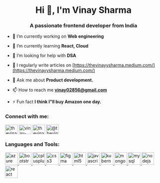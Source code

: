 

<h1 align="center">Hi 👋, I'm Vinay Sharma</h1>
<h3 align="center">A passionate frontend developer from India</h3>

- 🔭 I’m currently working on **Web engineering**

- 🌱 I’m currently learning **React, Cloud**

- 🤝 I’m looking for help with **DSA**

- 📝 I regularly write articles on [https://thevinayysharma.medium.com/](https://thevinayysharma.medium.com/)

- 💬 Ask me about **Product development.**

- 📫 How to reach me **vinay02856@gmail.com**

- ⚡ Fun fact **I think I"ll buy Amazon one day.**

<h3 align="left">Connect with me:</h3>
<p align="left">
<a href="https://twitter.com/thevinayysharma" target="blank"><img align="center" src="https://cdn.jsdelivr.net/npm/simple-icons@3.0.1/icons/twitter.svg" alt="thevinayysharma" height="30" width="40" /></a>
<a href="https://linkedin.com/in/vinay-sharma-engineer" target="blank"><img align="center" src="https://cdn.jsdelivr.net/npm/simple-icons@3.0.1/icons/linkedin.svg" alt="vinay-sharma-engineer" height="30" width="40" /></a>
<a href="https://instagram.com/thevinayysharma" target="blank"><img align="center" src="https://cdn.jsdelivr.net/npm/simple-icons@3.0.1/icons/instagram.svg" alt="thevinayysharma" height="30" width="40" /></a>
<a href="https://medium.com/@thevinayysharma" target="blank"><img align="center" src="https://cdn.jsdelivr.net/npm/simple-icons@3.0.1/icons/medium.svg" alt="@thevinayysharma" height="30" width="40" /></a>
</p>

<h3 align="left">Languages and Tools:</h3>
<p align="left"> <a href="https://azure.microsoft.com/en-in/" target="_blank"> <img src="https://www.vectorlogo.zone/logos/microsoft_azure/microsoft_azure-icon.svg" alt="azure" width="40" height="40"/> </a> <a href="https://getbootstrap.com" target="_blank"> <img src="https://devicons.github.io/devicon/devicon.git/icons/bootstrap/bootstrap-plain.svg" alt="bootstrap" width="40" height="40"/> </a> <a href="https://www.w3schools.com/cpp/" target="_blank"> <img src="https://devicons.github.io/devicon/devicon.git/icons/cplusplus/cplusplus-original.svg" alt="cplusplus" width="40" height="40"/> </a> <a href="https://www.w3schools.com/css/" target="_blank"> <img src="https://devicons.github.io/devicon/devicon.git/icons/css3/css3-original-wordmark.svg" alt="css3" width="40" height="40"/> </a> <a href="https://www.figma.com/" target="_blank"> <img src="https://www.vectorlogo.zone/logos/figma/figma-icon.svg" alt="figma" width="40" height="40"/> </a> <a href="https://www.w3.org/html/" target="_blank"> <img src="https://devicons.github.io/devicon/devicon.git/icons/html5/html5-original-wordmark.svg" alt="html5" width="40" height="40"/> </a> <a href="https://developer.mozilla.org/en-US/docs/Web/JavaScript" target="_blank"> <img src="https://devicons.github.io/devicon/devicon.git/icons/javascript/javascript-original.svg" alt="javascript" width="40" height="40"/> </a> <a href="https://kubernetes.io" target="_blank"> <img src="https://www.vectorlogo.zone/logos/kubernetes/kubernetes-icon.svg" alt="kubernetes" width="40" height="40"/> </a> <a href="https://www.mongodb.com/" target="_blank"> <img src="https://devicons.github.io/devicon/devicon.git/icons/mongodb/mongodb-original-wordmark.svg" alt="mongodb" width="40" height="40"/> </a> <a href="https://www.mysql.com/" target="_blank"> <img src="https://devicons.github.io/devicon/devicon.git/icons/mysql/mysql-original-wordmark.svg" alt="mysql" width="40" height="40"/> </a> <a href="https://nodejs.org" target="_blank"> <img src="https://devicons.github.io/devicon/devicon.git/icons/nodejs/nodejs-original-wordmark.svg" alt="nodejs" width="40" height="40"/> </a> <a href="https://reactjs.org/" target="_blank"> <img src="https://devicons.github.io/devicon/devicon.git/icons/react/react-original-wordmark.svg" alt="react" width="40" height="40"/> </a> </p>
